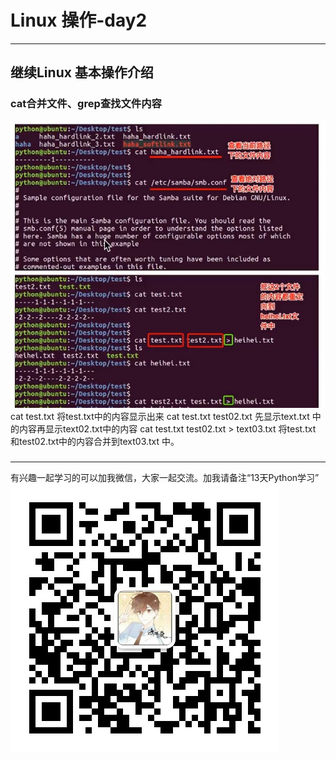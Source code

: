# Linux 操作-day2
***
## 继续Linux 基本操作介绍

### cat合并文件、grep查找文件内容
![cat操作](images/day2-1.jpg)
    cat test.txt 
将test.txt中的内容显示出来
    cat test.txt test02.txt
先显示text.txt 中的内容再显示text02.txt中的内容
    cat test.txt test02.txt > text03.txt
将test.txt 和test02.txt中的内容合并到text03.txt 中。

### 


***
有兴趣一起学习的可以加我微信，大家一起交流。加我请备注“13天Python学习”
![mywechat](https://github.com/i4leader/python-learning-notes/blob/master/images/mywechat.jpeg)